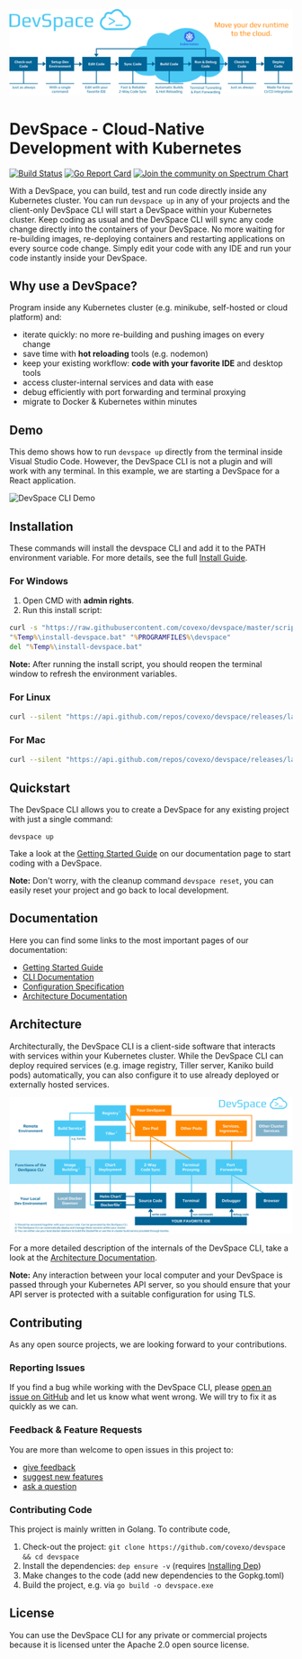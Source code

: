 ![DevSpace Workflow](docs/website/static/img/header-readme.svg)

# DevSpace - Cloud-Native Development with Kubernetes
[![Build Status](https://travis-ci.org/covexo/devspace.svg?branch=master)](https://travis-ci.org/covexo/devspace)
[![Go Report Card](https://goreportcard.com/badge/github.com/covexo/devspace)](https://goreportcard.com/report/github.com/covexo/devspace)
[![Join the community on Spectrum Chart](https://withspectrum.github.io/badge/badge.svg)](https://spectrum.chat/devspace)

With a DevSpace, you can build, test and run code directly inside any Kubernetes cluster. You can run `devspace up` in any of your projects and the client-only DevSpace CLI will start a DevSpace within your Kubernetes cluster. Keep coding as usual and the DevSpace CLI will sync any code change directly into the containers of your DevSpace. No more waiting for re-building images, re-deploying containers and restarting applications on every source code change. Simply edit your code with any IDE and run your code instantly inside your DevSpace.

## Why use a DevSpace?
Program inside any Kubernetes cluster (e.g. minikube, self-hosted or cloud platform) and:
- iterate quickly: no more re-building and pushing images on every change
- save time with **hot reloading** tools (e.g. nodemon)
- keep your existing workflow: **code with your favorite IDE** and desktop tools
- access cluster-internal services and data with ease
- debug efficiently with port forwarding and terminal proxying
- migrate to Docker & Kubernetes within minutes

## Demo
This demo shows how to run `devspace up` directly from the terminal inside Visual Studio Code. However, the DevSpace CLI is not a plugin and will work with any terminal. In this example, we are starting a DevSpace for a React application.

![DevSpace CLI Demo](https://devspace.covexo.com/img/devspace-cli-demo-readme.gif)

## Installation
These commands will install the devspace CLI and add it to the PATH environment variable. For more details, see the full [Install Guide](https://devspace.covexo.com/docs/getting-started/installation.html).

### For Windows
1. Open CMD with **admin rights**.
2. Run this install script:
```cmd
curl -s "https://raw.githubusercontent.com/covexo/devspace/master/scripts/installer-win.bat" >"%Temp%\install-devspace.bat"
"%Temp%\install-devspace.bat" "%PROGRAMFILES%\devspace"
del "%Temp%\install-devspace.bat"
```

**Note:** After running the install script, you should reopen the terminal window to refresh the environment variables.

### For Linux
```bash
curl --silent "https://api.github.com/repos/covexo/devspace/releases/latest" | sed -nr 's!.*"(https://github.com[^"]*devspace-linux-amd64)".*!\1!p' | xargs -n 1 curl -L -o devspace && chmod +x devspace && sudo mv devspace /usr/local/bin
```

### For Mac
```bash
curl --silent "https://api.github.com/repos/covexo/devspace/releases/latest" | sed -nr 's!.*"(https://github.com[^"]*devspace-darwin-amd64)".*!\1!p' | xargs -n 1 curl -L -o devspace && chmod +x devspace && sudo mv devspace /usr/local/bin
```

## Quickstart
The DevSpace CLI allows you to create a DevSpace for any existing project with just a single command:
```
devspace up
```
Take a look at the [Getting Started Guide](https://devspace.covexo.com/docs/getting-started/quickstart.html) on our documentation page to start coding with a DevSpace.

**Note:** Don't worry, with the cleanup command `devspace reset`, you can easily reset your project and go back to local development.

## Documentation
Here you can find some links to the most important pages of our documentation:
- [Getting Started Guide](https://devspace.covexo.com/docs/getting-started/quickstart.html)
- [CLI Documentation](https://devspace.covexo.com/docs/cli/init.html)
- [Configuration Specification](https://devspace.covexo.com/docs/configuration/dockerfile.html)
- [Architecture Documentation](https://devspace.covexo.com/docs/advanced/architecture.html)

## Architecture
Architecturally, the DevSpace CLI is a client-side software that interacts with services within your Kubernetes cluster. While the DevSpace CLI can deploy required services (e.g. image registry, Tiller server, Kaniko build pods) automatically, you can also configure it to use already deployed or externally hosted services.

![DevSpace CLI Architecture](docs/website/static/img/devspace-architecture.svg)

For a more detailed description of the internals of the DevSpace CLI, take a look at the [Architecture Documentation](https://devspace.covexo.com/docs/advanced/architecture.html).

**Note:** Any interaction between your local computer and your DevSpace is passed through your Kubernetes API server, so you should ensure that your API server is protected with a suitable configuration for using TLS.

## Contributing
As any open source projects, we are looking forward to your contributions.

### Reporting Issues
If you find a bug while working with the DevSpace CLI, please [open an issue on GitHub](https://github.com/covexo/devspace/issues/new?labels=kind%2Fbug&title=Bug:) and let us know what went wrong. We will try to fix it as quickly as we can.

### Feedback & Feature Requests
You are more than welcome to open issues in this project to:
- [give feedback](https://github.com/covexo/devspace/issues/new?labels=kind%2Ffeedback&title=Feedback:)
- [suggest new features](https://github.com/covexo/devspace/issues/new?labels=kind%2Ffeature&title=Feature%20Request:)
- [ask a question](https://github.com/covexo/devspace/issues/new?labels=kind%2Fquestion&title=Question:)

### Contributing Code
This project is mainly written in Golang. To contribute code,
1. Check-out the project: `git clone https://github.com/covexo/devspace && cd devspace`
2. Install the dependencies: `dep ensure -v` (requires [Installing Dep](https://golang.github.io/dep/docs/installation.html))
3. Make changes to the code (add new dependencies to the Gopkg.toml)
4. Build the project, e.g. via `go build -o devspace.exe`

## License
You can use the DevSpace CLI for any private or commercial projects because it is licensed unter the Apache 2.0 open source license.
